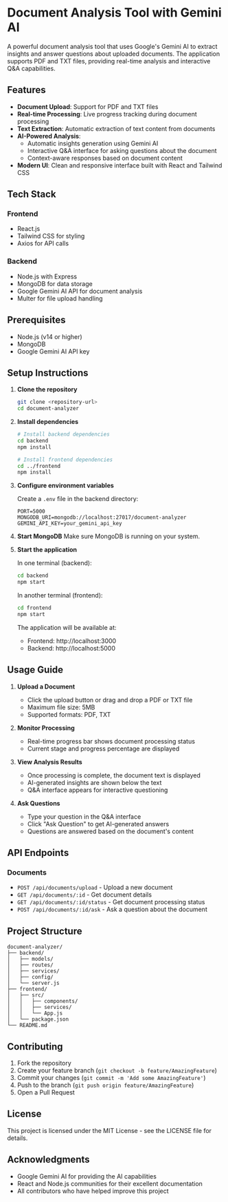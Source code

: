 # Document Analysis Tool with Gemini AI

A powerful document analysis tool that uses Google's Gemini AI to extract insights and answer questions about uploaded documents. The application supports PDF and TXT files, providing real-time analysis and interactive Q&A capabilities.

## Features

- **Document Upload**: Support for PDF and TXT files
- **Real-time Processing**: Live progress tracking during document processing
- **Text Extraction**: Automatic extraction of text content from documents
- **AI-Powered Analysis**: 
  - Automatic insights generation using Gemini AI
  - Interactive Q&A interface for asking questions about the document
  - Context-aware responses based on document content
- **Modern UI**: Clean and responsive interface built with React and Tailwind CSS

## Tech Stack

### Frontend
- React.js
- Tailwind CSS for styling
- Axios for API calls

### Backend
- Node.js with Express
- MongoDB for data storage
- Google Gemini AI API for document analysis
- Multer for file upload handling

## Prerequisites

- Node.js (v14 or higher)
- MongoDB
- Google Gemini AI API key

## Setup Instructions

1. **Clone the repository**
   ```bash
   git clone <repository-url>
   cd document-analyzer
   ```

2. **Install dependencies**
   ```bash
   # Install backend dependencies
   cd backend
   npm install

   # Install frontend dependencies
   cd ../frontend
   npm install
   ```

3. **Configure environment variables**
   
   Create a `.env` file in the backend directory:
   ```
   PORT=5000
   MONGODB_URI=mongodb://localhost:27017/document-analyzer
   GEMINI_API_KEY=your_gemini_api_key
   ```

4. **Start MongoDB**
   Make sure MongoDB is running on your system.

5. **Start the application**

   In one terminal (backend):
   ```bash
   cd backend
   npm start
   ```

   In another terminal (frontend):
   ```bash
   cd frontend
   npm start
   ```

   The application will be available at:
   - Frontend: http://localhost:3000
   - Backend: http://localhost:5000

## Usage Guide

1. **Upload a Document**
   - Click the upload button or drag and drop a PDF or TXT file
   - Maximum file size: 5MB
   - Supported formats: PDF, TXT

2. **Monitor Processing**
   - Real-time progress bar shows document processing status
   - Current stage and progress percentage are displayed

3. **View Analysis Results**
   - Once processing is complete, the document text is displayed
   - AI-generated insights are shown below the text
   - Q&A interface appears for interactive questioning

4. **Ask Questions**
   - Type your question in the Q&A interface
   - Click "Ask Question" to get AI-generated answers
   - Questions are answered based on the document's content

## API Endpoints

### Documents
- `POST /api/documents/upload` - Upload a new document
- `GET /api/documents/:id` - Get document details
- `GET /api/documents/:id/status` - Get document processing status
- `POST /api/documents/:id/ask` - Ask a question about the document

## Project Structure

```
document-analyzer/
├── backend/
│   ├── models/
│   ├── routes/
│   ├── services/
│   ├── config/
│   └── server.js
├── frontend/
│   ├── src/
│   │   ├── components/
│   │   ├── services/
│   │   └── App.js
│   └── package.json
└── README.md
```

## Contributing

1. Fork the repository
2. Create your feature branch (`git checkout -b feature/AmazingFeature`)
3. Commit your changes (`git commit -m 'Add some AmazingFeature'`)
4. Push to the branch (`git push origin feature/AmazingFeature`)
5. Open a Pull Request

## License

This project is licensed under the MIT License - see the LICENSE file for details.

## Acknowledgments

- Google Gemini AI for providing the AI capabilities
- React and Node.js communities for their excellent documentation
- All contributors who have helped improve this project 